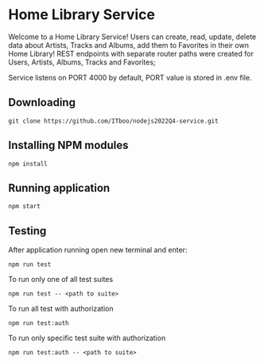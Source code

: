 # Home Library Service

Welcome to a Home Library Service! Users can create, read, update, delete data about Artists, Tracks and Albums, add them to Favorites in their own Home Library!
REST endpoints with separate router paths were created for Users, Artists, Albums, Tracks and Favorites;

Service listens on PORT 4000 by default, PORT value is stored in .env file.


## Downloading

```
git clone https://github.com/ITboo/nodejs2022Q4-service.git
```

## Installing NPM modules

```
npm install
```

## Running application

```
npm start
```

## Testing

After application running open new terminal and enter:

```
npm run test
```

To run only one of all test suites

```
npm run test -- <path to suite>
```

To run all test with authorization

```
npm run test:auth
```

To run only specific test suite with authorization

```
npm run test:auth -- <path to suite>
```

